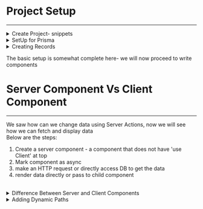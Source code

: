 # Project Setup
---------------
<details>
  <summary> Create Project- snippets </summary>
> npx create-next-app@latest


project name: snippets
<br />
all options yes but only last one no ==>  change default import alias : No

> cd snippets
</details>

<details>
  <summary> SetUp for Prisma </summary>
## prisma setup

> npm install prisma
<br />
> npx prisma init --datasource-provider sqlite  
<br />

(new folder prisma created parallel to src folder)

see in docs screenshot => prisma-setup.png

the newly created primsa folder has file schema.prisma it has below content

```javascript
// This is your Prisma schema file,
// learn more about it in the docs: https://pris.ly/d/prisma-schema

generator client {
  provider = "prisma-client-js"
}

datasource db {
  provider = "sqlite"
  url      = env("DATABASE_URL")
}
```

We will update this file and add below: 

```javascript
model Snippet {
  id Int @id @default(autoincrement())
  title String
  code String
}
```

We need to tell Prisma we want to use this defintion for SQlLite DB
so in terminal
 > npx prisma migrate dev

It will ask for "Enter a name for the new migration"
lets give this as -  add snippets
See in docs screenshot - sqlLite-db-name.png

</details>

<details>
  <summary> Creating Records</summary>
## Below are the steps for creating a record: 

1. Create Prisma Client to access DB
2. Create Form in SnipperCreatePage
3. Define a server action : this is a function that will be called when form is submitted
4. In Server action, validate the user's input and then create a new snippet
5. Redirects the user to homepage which lists all the snippets

<hr/>
<details>
  <summary> Step1: For creating prisma client  </summary>

in src folder - parallel to folder app => create a new folder db <br />
and inside that create a new file - index.ts <br />
add the below code :

index.ts(src -> db)
-------------------
```javascript
import { PrismaClient } from "@prisma/client";

export const db= new PrismaClient();
```
</details>

Step2: Create form in SnipperCreatePage
see file snippets -> src -> app -> snippets -> new -> page.tsx


Step3: Define a server action
We need to take information from form and need to create new record in DB

- Server Action - preferred way to change data in Next App
- it has close integration with HTML forms
- these are functions that will be called with values that a user entered into form

In SnippetCreatePage, we will import db at top and  before returning JSX we will create a async function


```javascript
 async function createSnippet(formData: FormData){
        // this needs to be a server action 
            'use server'; // next js will treat as server action

        // Check the user's inputs and make sure they are valid
            const title= formData.get('title') as string;
            const code= formData.get('code') as string;

        // create new record in DB
            const snippet= await db.snippet.create({
                data: {
                    title,
                    code
                }
            });
            console.log('snippet ', snippet);
            
        // redirect user back to the root route
        redirect('/');
    }
```

Also we will add this function createSnippet in form action


```javascript
 <form action={createSnippet}> .....
```

This is the first implementation of Server Action


Note:  why need server action ?
- see earlier working : See => 03-traditional-react-app.png
- what changes in next js: See => 04-nextjs-world.png
- the server action - createSnippet does not execute in user's browser but executes on server
  See => 05-how-server-action-works.png
  We can verify that the console.log :  console.log('snippet ', snippet);
  is printed in terminal only and not on browser


</details>

The basic setup is somewhat complete here- we will now proceed to write components
<br />

# Server Component Vs Client Component 
--------------------------------------
We saw how can we change data using Server Actions, now we will see how we can fetch and display data
<br />
Below are the steps: 
1. Create a server component - a component that does not have 'use Client' at top
2. Mark component as async
3. make an HTTP request or directly access DB to get the data
4. render data directly or pass to child component

<br />
<details>
  <summary> Difference Between Server and Client Components </summary>
  
Server component: 
When we work with Next JS some of our code runs on server and some on the client
<br />
So Next JS is composed of Server Component + Client Components
<br />

Server Components: 
- differs from traditional component gives better perforamce + UX
- closely integrated with Next JS
- all components by default in Next JS are server components
- can use async/await directly, no need to useState or useEffect for data fetching
- have few limitations- can't use any kind of hook
- cannot assign any event handler
  <br />
Note: As much as possbile we should prefer using Server components


<br />

Client Component
- same kind of React components we are usig earlier
- 'use client' at the top of file
- can use hooks and event handler
- generally cannot directly show a server component (some exception possible
  <br />
Note : use client component if need to use hook or event handler

Whenever browser make request to Next Server we need to send some HTML immediately <br />

See 06-ServerComp-and-ClientComp.png

### First request
In this case, Server Component (Parent) and Client Component(Child) is rendered in HTML file and send to user's browser
<br />
this HTML file has some plain HTML content inside it <br />
and a script tag inside it that tries to download JS from next server<br />

### Second request
The HTML files in client side browser makes request to next server and next server looks at all client components 
and extract JS from client component and send the extracted JS into browser
Note : even though client component is named "client", it gets rendered one time on server when user first make request


Now we will follow all the 4 steps mentioned above: 
1. Creating Server component
    In src- app - page.tsx
   <br />
since use client is not there its a server component only

2. mark component async

3. make an HTTP request or directly access DB to get the data
   <br />
   In this case we have to acccess DB

4. Render data directly or pass to child component
in this case we will render list of snippets

the comlete code for : src -> app -> page.tsx is below
```javascript
import {db} from '@/db';

export default async function Home() {
  const snippets= await db.snippet.findMany();
  const renderedSnippets= snippets.map((snippet) => {
    return (<div key={snippet.id}>
      {snippet.title}
    </div>)

  })
  return (
    <div>
      {renderedSnippets}
    </div>
  );
}
```

to test - http://localhost:3000/snippets/new
<br />
</details>


<details>
  <summary> Adding Dynamic Paths </summary>
Till now we saw:  <br/> 
- creating snippet
- fetching snippets
<br />
We will see how to view/edit/delete snippet <br />
<details>
<summary> View Snippet </summary>
  
To view snippet - we will make sure page url is /snippets/{snippedId}
<br />
inside src -> app -> snippets
<br />
create a new folder- [id] and then new file page.tsx
<br />

```javascript
import { notFound } from "next/navigation";
import { db } from "@/db"

interface SnippetShowPageProps {
    params: {
        id: string;
    }
}

export default async function SnippetShowPage(props:SnippetShowPageProps) {
    const snippet= await db.snippet.findFirst({
        where: {id: parseInt(props.params.id)}
    })
    console.log('SnippetShowPage => props: ', props)
    if(!snippet) {
        return notFound();
    }

    return(<div>{snippet.title}</div>)
}
```

To test : 
- http://localhost:3000/snippets/1 - will display snippet title
- http://localhost:3000/snippets/172 - will display not found page

</details>


<details>
<summary>Not Found Page </summary>
In the above code inside function SnippetShowPage , we saw below code :
<br />

> import { notFound } from "next/navigation";

This is from next - we can create our own Custom Not Found Page
<br />  
<ins> Note:   </ins>  **Please see screenshot 07-special-name-for-pages.png in docs folder**

path : snippets/src/app/snippets/[id] -> create a new file not-found.tsx
<br />

not-found.tsx
-------------
```javascript
export default function SnippetNotFoud() {
    return (
    <div>
        <h1 className='text-xl bold'> 
            Sorry, we could not find that particular snippet
        </h1>
    </div>
)}
```
<br />
To test : http://localhost:3000/snippets/172 : it wil show custom not found page
<br />


</details>

<details>
<summary>Loading Snippers </summary>
If we see screenshot 07-special-name-for-pages.png in docs folder, **loading.tsx** is the file name and its displayed when a server component is fetching some data
<br />
path : snippets/src/app/snippets/[id] -> create a new file loading.tsx
<br />

loading.tsx
-----------
```javascript
export default function SnippetLoadingPage() {
    return (
    <div>
        <h1 className='text-xl bold'> 
           Loading...
        </h1>
    </div>
)}
```
Since our database is local its very fast and Loading may not be visible so we will add some manual delay temporarily
In function **SnippetShowPage** in <br /> 
<ins> path : </ins>  snippets/src/app/snippets/[id]/page.tsx  <br/>
add below code before fetching data <br />
> await new Promise((r) => setTimeout(r,2000)); // temp code to show loading

To test : http://localhost:3000/snippets/1 : it wil show Loading... and then data for snippet <br />
</details>

<details>
<summary> Adding Link for Vew Snippets and Create New Snippet styles </summary>
In path:   src/app/page.tsx <br/>

we are only displaying title as : <br />


```javascript
    <div key={snippet.id}>
       {snippet.title}
    </div>
```
Lets remove this as add code for Links to View Snippets and Create New Snippets

```javascript
import Link from 'next/link';
import {db} from '@/db';


export default async function Home() {
  const snippets= await db.snippet.findMany();
  const renderedSnippets= snippets.map((snippet) => {
    return (
    <Link 
      key={snippet.id} 
      className='flex justify-between items-center p-2 border rounded'
      href={`/snippets/${snippet.id}`}
      >
        <div> {snippet.title} </div>
        <div>View</div>
    
  </Link>
    )})
  return (
    <div>
      <div className='flex m-2 justify-between items-center'>
        <h1 className='text-xl font-bold'> Snippets </h1>
        <Link href="/snippets/new" className='border p-2 rounded'> New </Link>
      </div>
      <div className="flex flex-col gap-2">{renderedSnippets}</div>
    </div>
  );
}
```

</details>

<details>
<summary> Styling View Snippet Page  </summary>
Lets add Edit and Delete Buttons and also display code snippets with styling <br />
In <ins>Path: </ins>   src/app/snippets/[id]/page.tsx 
<br/> 
add the below code in returning jsx 
<br />
  
```javascript
  return (
    <div>
        <div className="flex m-4 justify-between items-center">
            <h1 className="text-xl font-bold "> {snippet.title} </h1>
            <div className="flex gap-4">
                <button className="p2 border rounded">Edit</button>
                <button className="p2 border rounded">Delete</button>
            </div>
        </div>
        <pre className="p-3 border rounded bg-gray-200 border-gray-200">
            <code>{snippet.code}</code>
        </pre>
    </div>
  )
```  
</details>

<details>
<summary> Link to Edit Snippet Page  </summary>
In <ins> Path: </ins>ins> snippets/src/app/snippets/[id] => create new folder edit => add new file : page.tsx
<br />
  
```javascript
interface SnippetEditPagProps {
    params: {
        id: string;
    }
}
export default function EditSnippetPage(props: SnippetEditPagProps) {
    const id= parseInt(props.params.id);
    return (
    <div>
        Edit Code for SnippedId : {`${id}`}
    </div>
)}
```

<br />

To test : http://localhost:3000/snippets/1/edit
<br />
It will show :  

> Edit Code for SnippedId : 1
<br />

Now lets add link to above page in Edit button of view snippets page 
<br />
Also we will change Edit Button to Link <br />
We will remove this <br />
```javascript
<button className="p2 border rounded">Edit</button>
```
<br /> and add below : <br />

```javascript
<Link href={`/snippets/${snippet.id}/edit`} className="p2 border rounded">Edit</Link>
```

</details>


</details>

